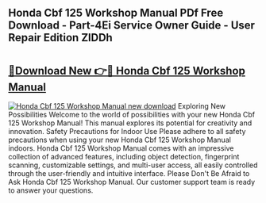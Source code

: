 ## Honda Cbf 125 Workshop Manual PDf Free Download - Part-4Ei Service Owner Guide - User Repair Edition ZlDDh

# <h2><a href="http://cf23616.oget.top/?id=Honda+Cbf+125+Workshop+Manual">🔗Download New 👉🔴 Honda Cbf 125 Workshop Manual</a></h2>

[![Honda Cbf 125 Workshop Manual new download](https://i.imgur.com/5g1atiW.png)](http://cf23616.oget.top/?id=Honda+Cbf+125+Workshop+Manual)
Exploring New Possibilities Welcome to the world of possibilities with your new Honda Cbf 125 Workshop Manual! This manual explores its potential for creativity and innovation. Safety Precautions for Indoor Use Please adhere to all safety precautions when using your new Honda Cbf 125 Workshop Manual indoors. Honda Cbf 125 Workshop Manual comes with an impressive collection of advanced features, including object detection, fingerprint scanning, customizable settings, and multi-user access, all easily controlled through the user-friendly and intuitive interface. Please Don't Be Afraid to Ask Honda Cbf 125 Workshop Manual. Our customer support team is ready to answer your questions.
